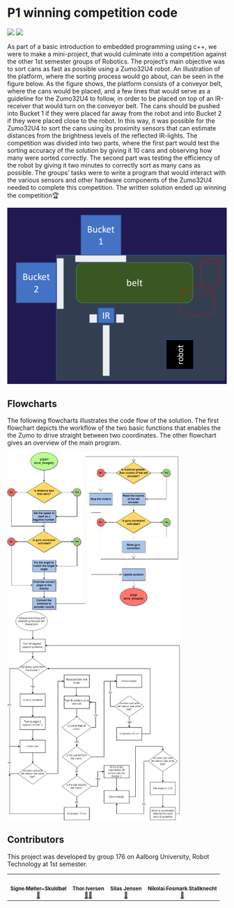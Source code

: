 # P1 winning competition code
<a href="#sec_contributors"><img src="https://img.shields.io/badge/Authors-Group_176-blue.svg"></a> ![](https://img.shields.io/badge/C++-20-brightgreen.svg) 


As part of a basic introduction to embedded programming using c++, we were to make a mini-project,
that would culminate into a competition against the other 1st semester groups of Robotics. 
The project’s main objective was to sort cans as fast as possible using a Zumo32U4 robot. An illustration of the platform, 
where the sorting process would go about, can be seen in the figure below. As the figure shows, the platform consists of a conveyor belt, where the cans
would be placed, and a few lines that would serve as a guideline for the Zumo32U4 to follow, in order
to be placed on top of an IR-receiver that would turn on the conveyor belt. The cans should be pushed
into Bucket 1 if they were placed far away from the robot and into Bucket 2 if they were placed close
to the robot. In this way, it was possible for the Zumo32U4 to sort the cans using its proximity sensors
that can estimate distances from the brightness levels of the reflected IR-lights. The competition was
divided into two parts, where the first part would test the sorting accuracy of the solution by giving it
10 cans and observing how many were sorted correctly. The second part was testing the efficiency of
the robot by giving it two minutes to correctly sort as many cans as possible. The groups’ tasks were
to write a program that would interact with the various sensors and other hardware components of the
Zumo32U4 needed to complete this competition. The written solution ended up winning the competition🏆

<img src="Sorting-Platform.png" width="540">

## Flowcharts
The following flowcharts illustrates the code flow of the solution. The first flowchart depicts the workflow of the two basic functions that enables the the Zumo to drive straight between two coordinates.
The other flowchart gives an overview of the main program.

<img src="drive_to_coordinate()%20%26%20drive_straight()-drive_straight_comp.png" width="400"><img src="Main.drawio.png" width="400">

## Contributors
This project was developed by group 176 on Aalborg University, Robot Technology at 1st semester.

<section id="sec_contributors">
<table>
  <tr> 
    <td align="center"><a target="_blank" rel="noreferrer noopener" href="https://github.com/signeskuldbol"><img src="https://avatars.githubusercontent.com/u/117270262?v=4" width="100px;" alt=""/><br/><sub><b>Signe Møller-Skuldbøl</b></sub></a></br><a href="gttps://github.com/signeskuldbol" title="">👧</a></td>
    <td align="center"><a target="_blank" rel="noreferrer noopener" href="https://github.com/thor2643"><img src="https://avatars.githubusercontent.com/u/66319719?v=4" width="100px;" alt=""/><br/><sub><b>Thor Iversen</b></sub></a></br><a href="gttps://github.com/thor2643" title="">👨‍🌾</a></td>
    <td align="center"><a target="_blank" rel="noreferrer noopener" href="https://github.com/silasjensen2001"><img src="https://avatars.githubusercontent.com/u/54105795?v=4" width="100px;" alt=""/><br/><sub><b>Silas Jensen</b></sub></a></br><a href="gttps://github.com/silasjensen2001" title="">🤠</a></td>
  <td align="center"><a target="_blank" rel="noreferrer noopener" href="https://github.com/nicopiko"><img src="https://avatars.githubusercontent.com/u/117265455?v=4" width="100px;" alt=""/><br/><sub><b>Nikolai Fosmark Stallknecht</b></sub></a></br><a href="gttps://github.com/nicopiko" title="">🐻</a></td>
  </tr>
</table>

